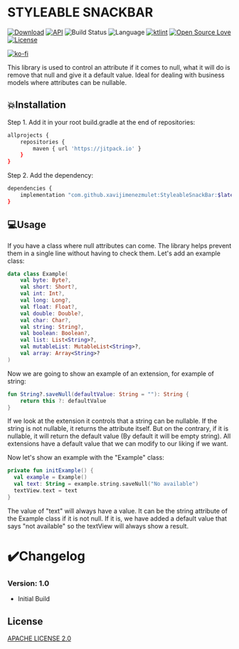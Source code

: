 # STYLEABLE SNACKBAR

[![Download](https://jitpack.io/v/xavijimenezmulet/StyleableSnackBar.svg)](https://jitpack.io/#xavijimenezmulet/StyleableSnackBar)
[![API](https://img.shields.io/badge/API-19%2B-brightgreen.svg?style=flat)](https://android-arsenal.com/api?level=19)
![Build Status](https://github.com/Dhaval2404/ImagePicker/workflows/Build/badge.svg)
![Language](https://img.shields.io/badge/language-Kotlin-orange.svg)
[![ktlint](https://img.shields.io/badge/code%20style-%E2%9D%A4-FF4081.svg)](https://ktlint.github.io/)
[![Open Source Love](https://badges.frapsoft.com/os/v1/open-source.svg?v=102)](https://opensource.org/licenses/Apache-2.0)
[![License](https://img.shields.io/badge/license-Apache%202.0-blue.svg)](https://github.com/xavijimenezmulet/save_null_extension_kotlin/blob/main/LICENSE)

[![ko-fi](https://www.ko-fi.com/img/githubbutton_sm.svg)](https://ko-fi.com/xavijimenez)


This library is used to control an attribute if it comes to null, what it will do is remove that null and give it a default value. Ideal for dealing with business models where attributes can be nullable.

## 💥Installation

Step 1. Add it in your root build.gradle at the end of repositories:

```bash
allprojects {
	repositories {
		maven { url 'https://jitpack.io' }
	}
}
```

Step 2. Add the dependency:

```bash
dependencies {
	implementation "com.github.xavijimenezmulet:StyleableSnackBar:$latest_version"
}
```

## 💻Usage

If you have a class where null attributes can come. The library helps prevent them in a single line without having to check them.
Let's add an example class:

```kotlin
data class Example(
    val byte: Byte?,
    val short: Short?,
    val int: Int?,
    val long: Long?,
    val float: Float?,
    val double: Double?,
    val char: Char?,
    val string: String?,
    val boolean: Boolean?,
    val list: List<String>?,
    val mutableList: MutableList<String>?,
    val array: Array<String>?
)
```

Now we are going to show an example of an extension, for example of string:

```kotlin
fun String?.saveNull(defaultValue: String = ""): String {
    return this ?: defaultValue
}
```

If we look at the extension it controls that a string can be nullable. If the string is not nullable, it returns the attribute itself. But on the contrary, if it is nullable, it will return the default value (By default it will be empty string).
All extensions have a default value that we can modify to our liking if we want.

Now let's show an example with the "Example" class:

```kotlin
private fun initExample() {
  val example = Example()
  val text: String = example.string.saveNull("No available")
  textView.text = text
}
```

The value of "text" will always have a value. It can be the string attribute of the Example class if it is not null.
If it is, we have added a default value that says "not available" so the textView will always show a result.


# ✔️Changelog

### Version: 1.0

  * Initial Build

## License
[APACHE LICENSE 2.0](https://www.apache.org/licenses/LICENSE-2.0.txt)
